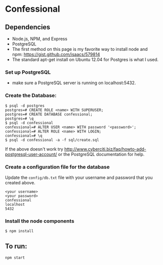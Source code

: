 # Confessional

## Dependencies
- Node.js, NPM, and Express
- PostgreSQL
- The first method on this page is my favorite way to install node and npm: https://gist.github.com/isaacs/579814
- The standard apt-get install on Ubuntu 12.04 for Postgres is what I used.

### Set up PostgreSQL

- make sure a PostgreSQL server is running on localhost:5432.

### Create the Database:

```
$ psql -d postgres
postgres=# CREATE ROLE <name> WITH SUPERUSER;
postgres=# CREATE DATABASE confessional;
postgres=# \q
$ psql -d confessional
confessional=# ALTER USER <name> WITH password '<password>';
confessional=# ALTER ROLE <name> WITH LOGIN;
confessional=# \q
$ psql -d confessional -a -f sql/create.sql
```
If the above doesn't work try http://www.cyberciti.biz/faq/howto-add-postgresql-user-account/ or the PostgreSQL documentation for help.

### Create a configuration file for the database
Update the `config/db.txt` file with your username and password that you created above.

```
<your username>
<your password>
confessional
localhost
5432
```

### Install the node components

```bash
$ npm install
```

## To run:
`npm start`
